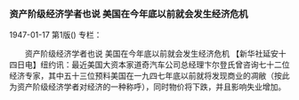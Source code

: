 ### 资产阶级经济学者也说  美国在今年底以前就会发生经济危机

1947-01-17
第1版()
专栏：

　　资产阶级经济学者也说
    美国在今年底以前就会发生经济危机
    【新华社延安十四日电】纽约讯：最近美国大资本家道奇汽车公司总经理卞尔登氏曾咨询七十二位经济专家，其中五十三位预料美国在一九四七年底以前就将发现商业的凋敝（按此为资产阶级经济学者对经济的一种称呼），同时物价将下跌，并且影响失业增加。
